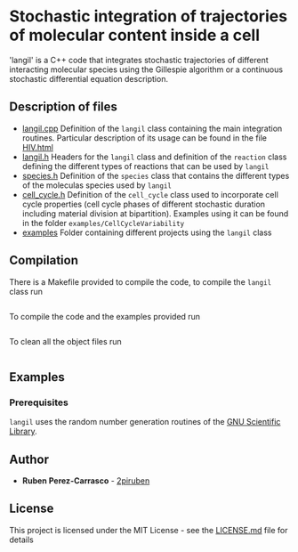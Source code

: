 # Stochastic integration of trajectories of molecular content inside a cell

'langil' is a C++ code that integrates stochastic trajectories of different interacting molecular species using the Gillespie algorithm or a continuous stochastic differential equation description.

## Description of files

* [langil.cpp](integration_bs.py) Definition of the `langil` class containing the main integration routines. Particular description of its usage can be found in the file [HIV.html](examples/HIV/HIV.html)
* [langil.h](langil.f) Headers for the `langil` class and definition of the `reaction` class defining the different types of reactions that can be used by `langil`
* [species.h](species.h) Definition of the `species` class that contains the different types of the moleculas species used by `langil`
* [cell_cycle.h](cell_cycle.h) Definition of the `cell_cycle` class used to incorporate cell cycle properties (cell cycle phases of different stochastic duration including material division at bipartition). Examples using it can be found in the folder `examples/CellCycleVariability`
* [examples](examples) Folder containing different projects using the `langil` class

## Compilation
There is a Makefile provided to compile the code, to compile the `langil` class run
``` make
```
To compile the code and the examples provided run
``` make examples
```
To clean all the object files run
``` make clean
```

## Examples



### Prerequisites

`langil` uses the random number generation routines of the [GNU Scientific Library](https://www.gnu.org/software/gsl/).  

## Author

* **Ruben Perez-Carrasco** - [2piruben](https://github.com/2piruben)

## License

This project is licensed under the MIT License - see the [LICENSE.md](LICENSE.md) file for details

    